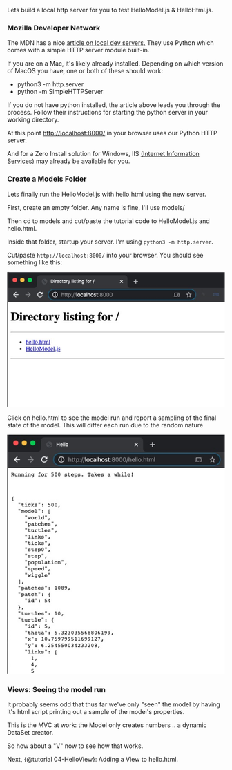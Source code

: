 Lets build a local http server for you to test HelloModel.js & HelloHtml.js.

### Mozilla Developer Network
The MDN has a nice [article on local dev servers.](https://developer.mozilla.org/en-US/docs/Learn/Common_questions/set_up_a_local_testing_server) They use Python which comes with a simple HTTP server module built-in.

If you are on a Mac, it's likely already installed. Depending on which version of MacOS you have, one or both of these should work:

* python3 -m http.server
* python -m SimpleHTTPServer

If you do not have python installed, the article above leads you through the process. Follow their instructions for starting the python server in your working directory.

At this point [http://localhost:8000/](http://localhost:8000/) in your browser uses our Python HTTP server.

And for a Zero Install solution for Windows, IIS [(Internet Information Services)](https://teckangaroo.com/enable-iis-windows-10/) may already be available for you.

### Create a Models Folder

Lets finally run the HelloModel.js with hello.html using the new server.

First, create an empty folder. Any name is fine, I'll use models/

Then cd to models and cut/paste the tutorial code to HelloModel.js and hello.html.

Inside that folder, startup your server. I'm using `python3 -m http.server`.

Cut/paste `http://localhost:8000/` into your browser.  You should see something like this:

![Browser](data/browser.jpg)

Click on hello.html to see the model run and report a sampling of the final state of the model. This will differ each run due to the random nature

![Hello](data/hello.jpg)

### Views: Seeing the model run

It probably seems odd that thus far we've only "seen" the model by having it's html script printing out a sample of the model's properties.

This is the MVC at work: the Model only creates numbers .. a dynamic DataSet creator.

So how about a "V" now to see how that works.

Next, {@tutorial 04-HelloView}: Adding a View to hello.html.

